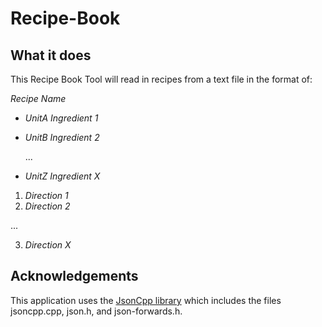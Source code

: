 # Recipe-Book
## What it does

This Recipe Book Tool will read in recipes from a text file in the format of:

_Recipe Name_

- _UnitA Ingredient 1_
- _UnitB Ingredient 2_

  ...
- _UnitZ Ingredient X_


1. _Direction 1_
2. _Direction 2_

  ...
  
3. _Direction X_

## Acknowledgements

This application uses the [JsonCpp library](https://github.com/open-source-parsers/jsoncpp) which includes the files jsoncpp.cpp, json.h, and json-forwards.h. 
